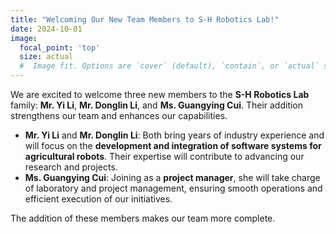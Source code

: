 ```yaml
---
title: "Welcoming Our New Team Members to S-H Robotics Lab!"
date: 2024-10-01
image:
  focal_point: 'top'
  size: actual
  #  Image fit. Options are `cover` (default), `contain`, or `actual` size.
---
```


We are excited to welcome three new members to the **S-H Robotics Lab** family: **Mr. Yi Li**, **Mr. Donglin Li**, and **Ms. Guangying Cui**. Their addition strengthens our team and enhances our capabilities.

<!--more-->

- **Mr. Yi Li** and **Mr. Donglin Li**: Both bring years of industry experience and will focus on the **development and integration of software systems for agricultural robots**. Their expertise will contribute to advancing our research and projects.  
- **Ms. Guangying Cui**: Joining as a **project manager**, she will take charge of laboratory and project management, ensuring smooth operations and efficient execution of our initiatives.

The addition of these members makes our team more complete.
